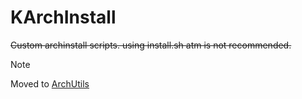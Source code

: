 # KArchInstall
~~Custom archinstall scripts. using install.sh atm is not recommended.~~

> [!NOTE]
> Moved to [ArchUtils](https://github.com/KoPlayz/archutils)
